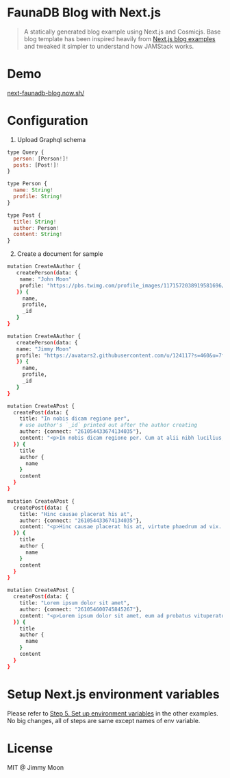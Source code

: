 # FaunaDB Blog with Next.js

> A statically generated blog example using Next.js and Cosmicjs. Base blog template has been inspired heavily from [Next.js blog examples](https://github.com/zeit/next.js/tree/canary/examples/blog-starter) and tweaked it simpler to understand how JAMStack works.

# Demo
[next-faunadb-blog.now.sh/](next-faunadb-blog.now.sh/)

# Configuration

1. Upload Graphql schema

```js
type Query {
  person: [Person!]!
  posts: [Post!]!
}

type Person {
  name: String!
  profile: String!
}

type Post {
  title: String!
  author: Person!
  content: String!
}
```

2. Create a document for sample

```sh
mutation CreateAAuthor {
   createPerson(data: {
    name: "John Moon"
    profile: "https://pbs.twimg.com/profile_images/1171572038919581696/93xdT4Km_400x400.jpg"
   }) {
     name,
     profile,
     _id
   }
}

mutation CreateAAuthor {
   createPerson(data: {
   name: "Jimmy Moon"
   profile: "https://avatars2.githubusercontent.com/u/124117?s=460&u=7f824cbb2248dd006ac3f17299dbfd9bcdaaf1f7&v=4"
   }) {
     name,
     profile,
     _id
   }
}

mutation CreateAPost {
  createPost(data: {
    title: "In nobis dicam regione per",
    # use author's `_id` printed out after the author creating
    author: {connect: "261054433674134035"},
    content: "<p>In nobis dicam regione per. Cum at alii nibh lucilius, vim in delectus reformidans. Mel malorum ceteros ad. Albucius nominavi similique mea id, exerci inermis deserunt te pri. No eam etiam molestiae eloquentiam, usu eu quod scripta, pri putent adipisci lobortis no. Et corpora inciderint eam.</p> <br/> <p>Munere everti voluptatibus nam an, ferri ubique eum ea, vel an postea senserit ocurreret. Falli epicuri conclusionemque eos et. Feugiat accusamus reformidans an vix, simul mediocritatem an mei. In nec convenire percipitur, justo invidunt verterem no vis. Est ludus phaedrum repudiare ne. <br/><p>Posse comprehensam nec ex, eos ad magna legendos intellegat. Cu eam dicta blandit, no sit clita elaboraret, tantas sensibus in ius. Qui id everti suscipit referrentur. Ei sea illum eloquentiam. No has solum civibus detraxit, qui ei gloriatur reformidans. Veniam sensibus ne vel.</p><br/><p>His ancillae vivendum mnesarchum ad. Ex oratio omnesque quo, mea ei nostrum inimicus disputando. Discere menandri recusabo pro an, ex cum postea vocibus, sit at ancillae abhorreant. Has diam sententiae philosophia in, vix ut unum conclusionemque, ea recteque repudiandae comprehensam has. Utamur similique sed ne, vix ne munere verear epicurei.</p>"
  }) {
    title
    author {
      name
    }
    content
  }
}

mutation CreateAPost {
  createPost(data: {
    title: "Hinc causae placerat his at",
    author: {connect: "261054433674134035"},
    content: "<p>Hinc causae placerat his at, virtute phaedrum ad vix. Pri ad cibo vitae electram. Scripta accumsan ex his. Eam munere possim id, ut duis melius eum. Ne eos labore phaedrum, te mutat placerat vix. At his putant dignissim complectitur, id mea bonorum pertinacia appellantur.</p><br/><p>Eos falli delicata scribentur te. Duo pericula consequat eu, nibh repudiare patrioque an mea. Sit dictas aliquam consetetur ea. Vivendo legendos antiopam ut sed, vel eu velit virtute meliore. Vide omnis ceteros cu mea. Mei eu error phaedrum, eam an soleat tacimates salutatus.</p><br/><p>Et nec unum delectus lucilius, ad vero suscipiantur eam. Causae facilisi usu ei, rebum molestie splendide ius no. Nam id tibique dissentias, justo placerat sit et. Ea ius habeo porro dolorem, graece habemus senserit vis ad. Saepe bonorum no eos, tritani consetetur mei id. An inciderint reformidans nam.</p>"
  }) {
    title
    author {
      name
    }
    content
  }
}

mutation CreateAPost {
  createPost(data: {
    title: "Lorem ipsum dolor sit amet",
    author: {connect: "261054600745845267"},
    content: "<p>Lorem ipsum dolor sit amet, eum ad probatus vituperatoribus. Nisl phaedrum ad ius, illud instructior ut vis, purto soluta tamquam est ut. Option persius his no, omnes soluta vivendum in qui, debitis veritus pro ei. Tale graecis nec ut, vim nulla elitr ne. Quo novum nullam eleifend id, qui cu enim noster diceret.</p><br/><p>Incorrupte reformidans cum in, vim ei ponderum perpetua expetendis. Corpora voluptua et eos. Ad ullum essent molestiae quo, illud posidonium te nam. Est cu quem essent gubergren, propriae mediocrem eum te, lorem veritus an usu.</p><br/><p>Eum autem phaedrum eu, porro aliquip has at. Et sit quis melius abhorreant, an his iusto quidam. Est epicurei euripidis et, cu mei regione labitur, brute exerci nam ex. Perpetua qualisque nec ei, mollis verear incorrupte ex cum. Id nec sumo aperiam, ius malorum gloriatur ea. Doctus nostrum vel no.</p>"
  }) {
    title
    author {
      name
    }
    content
  }
}
```

# Setup Next.js environment variables

Please refer to [Step 5. Set up environment variables](https://github.com/zeit/next.js/tree/canary/examples/cms-takeshape#step-5-set-up-environment-variables) in the other examples. No big changes, all of steps are same except names of env variable.

# License

MIT @ Jimmy Moon